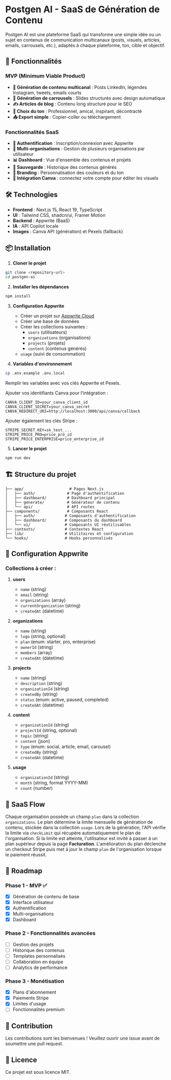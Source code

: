 # Postgen AI - SaaS de Génération de Contenu

Postgen AI est une plateforme SaaS qui transforme une simple idée ou un sujet en contenus de communication multicanaux (posts, visuels, articles, emails, carrousels, etc.), adaptés à chaque plateforme, ton, cible et objectif.

## 🚀 Fonctionnalités

### MVP (Minimum Viable Product)
- **🎯 Génération de contenu multicanal** : Posts LinkedIn, légendes Instagram, tweets, emails courts
- **🎨 Génération de carrousels** : Slides structurés avec design automatique
- **✍️ Articles de blog** : Contenu long structuré pour le SEO
- **🧠 Choix du ton** : Professionnel, amical, inspirant, décontracté
- **📤 Export simple** : Copier-coller ou téléchargement

### Fonctionnalités SaaS
- **👤 Authentification** : Inscription/connexion avec Appwrite
- **🏢 Multi-organisations** : Gestion de plusieurs organisations par utilisateur
- **📊 Dashboard** : Vue d'ensemble des contenus et projets
- **💾 Sauvegarde** : Historique des contenus générés
- **🎨 Branding** : Personnalisation des couleurs et du ton
- **🔗 Intégration Canva** : connectez votre compte pour éditer les visuels

## 🛠️ Technologies

- **Frontend** : Next.js 15, React 19, TypeScript
 - **UI** : Tailwind CSS, shadcn/ui, Framer Motion
- **Backend** : Appwrite (BaaS)
- **IA** : API Copilot locale
- **Images** : Canva API (génération) et Pexels (fallback)

## 📦 Installation

1. **Cloner le projet**
```bash
git clone <repository-url>
cd postgen-ai
```

2. **Installer les dépendances**
```bash
npm install
```


3. **Configuration Appwrite**
   - Créer un projet sur [Appwrite Cloud](https://cloud.appwrite.io)
   - Créer une base de données
   - Créer les collections suivantes :
     - `users` (utilisateurs)
     - `organizations` (organisations)
     - `projects` (projets)
     - `content` (contenus générés)
    - `usage` (suivi de consommation)

4. **Variables d'environnement**
```bash
cp .env.example .env.local
```
Remplir les variables avec vos clés Appwrite et Pexels.

Ajouter vos identifiants Canva pour l'intégration :
```
CANVA_CLIENT_ID=your_canva_client_id
CANVA_CLIENT_SECRET=your_canva_secret
CANVA_REDIRECT_URI=http://localhost:3000/api/canva/callback
```

Ajouter également les clés Stripe :
```
STRIPE_SECRET_KEY=sk_test_...
STRIPE_PRICE_PRO=price_pro_id
STRIPE_PRICE_ENTERPRISE=price_enterprise_id
```

5. **Lancer le projet**
```bash
npm run dev
```

## 🏗️ Structure du projet

```
├── app/                    # Pages Next.js
│   ├── auth/              # Page d'authentification
│   ├── dashboard/         # Dashboard principal
│   ├── generate/          # Générateur de contenu
│   └── api/               # API routes
├── components/            # Composants React
│   ├── auth/             # Composants d'authentification
│   ├── dashboard/        # Composants du dashboard
│   └── ui/               # Composants UI réutilisables
├── contexts/             # Contextes React
├── lib/                  # Utilitaires et configuration
└── hooks/                # Hooks personnalisés
```

## 🔧 Configuration Appwrite

### Collections à créer :

1. **users**
   - `name` (string)
   - `email` (string)
   - `organizations` (array)
   - `currentOrganization` (string)
   - `createdAt` (datetime)

2. **organizations**
   - `name` (string)
   - `logo` (string, optional)
   - `plan` (enum: starter, pro, enterprise)
   - `ownerId` (string)
   - `members` (array)
   - `createdAt` (datetime)

3. **projects**
   - `name` (string)
   - `description` (string)
   - `organizationId` (string)
   - `createdBy` (string)
   - `status` (enum: active, paused, completed)
   - `createdAt` (datetime)

4. **content**
   - `organizationId` (string)
   - `projectId` (string, optional)
   - `topic` (string)
   - `content` (json)
   - `type` (enum: social, article, email, carousel)
   - `createdBy` (string)
   - `createdAt` (datetime)
5. **usage**
   - `organizationId` (string)
   - `month` (string, format YYYY-MM)
   - `count` (number)

## 🚦 SaaS Flow

Chaque organisation possède un champ `plan` dans la collection `organizations`.
Le plan détermine la limite mensuelle de génération de contenu, stockée dans la
collection `usage`. Lors de la génération, l'API vérifie la limite via
`checkLimit` qui récupère automatiquement le plan de l'organisation.
Si la limite est atteinte, l'utilisateur est invité à passer à un plan
supérieur depuis la page **Facturation**. L'amélioration du plan déclenche un
checkout Stripe puis met à jour le champ `plan` de l'organisation lorsque le
paiement réussit.

## 🎯 Roadmap

### Phase 1 - MVP ✅
- [x] Génération de contenu de base
- [x] Interface utilisateur
- [x] Authentification
- [x] Multi-organisations
- [x] Dashboard

### Phase 2 - Fonctionnalités avancées
- [ ] Gestion des projets
- [ ] Historique des contenus
- [ ] Templates personnalisés
- [ ] Collaboration en équipe
- [ ] Analytics de performance

### Phase 3 - Monétisation
- [x] Plans d'abonnement
- [x] Paiements Stripe
- [x] Limites d'usage
- [ ] Fonctionnalités premium

## 🤝 Contribution

Les contributions sont les bienvenues ! Veuillez ouvrir une issue avant de soumettre une pull request.

## 📄 Licence

Ce projet est sous licence MIT.